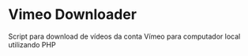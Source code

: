 # Vimeo Downloader
Script para download de vídeos da conta Vímeo para computador local utilizando PHP

